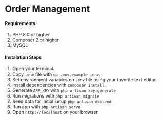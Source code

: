 # Order Management

#### Requirements

1. PHP 8.0 or higher
2. Composer 2 or higher
3. MySQL

#### Instalation Steps

1. Open your terminal.
1. Copy `.env` file with `cp .env.example .env`.
1. Set environment variables on `.env` file using your favorite text editor.
1. Install dependencies with `composer install`.
1. Generate `APP_KEY` with `php artisan key:generate`
1. Run migrations with `php artisan migrate`
1. Seed data for initial setup `php artisan db:seed`
1. Run app with `php artisan serve`
1. Open `http://localhost` on your browser.
